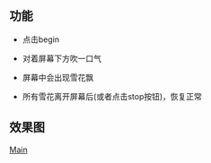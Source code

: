 功能
----
+   点击begin

+  对着屏幕下方吹一口气

+   屏幕中会出现雪花飘

+   所有雪花离开屏幕后(或者点击stop按钮)，恢复正常

效果图
----
[Main](http://www.krislq.com/wp-content/uploads/2013/02/main-interface.png)
